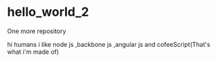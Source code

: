 # hello_world_2
One more repository

hi humans 
i like node js ,backbone js ,angular js and cofeeScript(That's what i'm made of)
